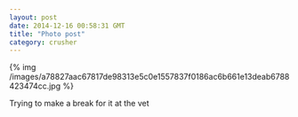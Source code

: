 ```yaml
---
layout: post
date: 2014-12-16 00:58:31 GMT
title: "Photo post"
category: crusher
---
```

{% img /images/a78827aac67817de98313e5c0e1557837f0186ac6b661e13deab6788423474cc.jpg %}

Trying to make a break for it at the vet
